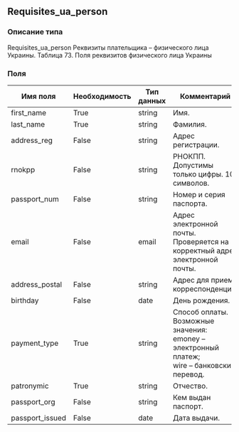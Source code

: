 
## Requisites_ua_person

### Описание типа
Requisites_ua_person
Реквизиты плательщика – физического лица Украины.
Таблица 73. Поля реквизитов физического лица Украины


### Поля

| Имя поля | Необходимость | Тип данных | Комментарий |
|---|---|---|---|
|first_name|True|string|Имя.<br/>|
|last_name|True|string|Фамилия.<br/>|
|address_reg|False|string|Адрес регистрации.<br/>|
|rnokpp|False|string|РНОКПП.<br/>Допустимы только цифры. 10 символов.<br/>|
|passport_num|False|string|Номер и серия паспорта.<br/>|
|email|False|email|Адрес электронной почты.<br/>Проверяется на корректный адрес электронной почты.<br/>|
|address_postal|False|string|Адрес для приема корреспонденции.<br/>|
|birthday|False|date|День рождения.<br/>|
|payment_type|True|string|Способ оплаты.<br/>Возможные значения:<br/>emoney – электронный платеж;<br/>wire – банковский перевод.<br/>|
|patronymic|True|string|Отчество.<br/>|
|passport_org|False|string|Кем выдан паспорт.<br/>|
|passport_issued|False|date|Дата выдачи.<br/>|
